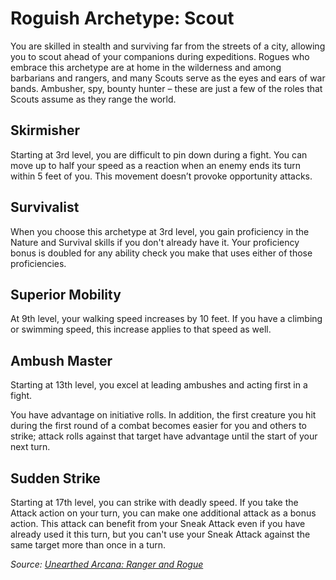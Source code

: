 # Roguish Archetype: Scout
You are skilled in stealth and surviving far from the streets of a city, allowing you to scout ahead of your companions during expeditions. Rogues who embrace this archetype are at home in the wilderness and among barbarians and rangers, and many Scouts serve as the eyes and ears of war bands. Ambusher, spy, bounty hunter – these are just a few of the roles that Scouts assume as they range the world.

## Skirmisher
Starting at 3rd level, you are difficult to pin down during a fight. You can move up to half your speed as a reaction when an enemy ends its turn within 5 feet of you. This movement doesn’t provoke opportunity attacks.

## Survivalist
When you choose this archetype at 3rd level, you gain proficiency in the Nature and Survival skills if you don't already have it. Your proficiency bonus is doubled for any ability check you make that uses either of those proficiencies.

## Superior Mobility
At 9th level, your walking speed increases by 10 feet. If you have a climbing or swimming speed, this increase applies to that speed as well.

## Ambush Master
Starting at 13th level, you excel at leading ambushes and acting first in a fight.

You have advantage on initiative rolls. In addition, the first creature you hit during the first round of a combat becomes easier for you and others to strike; attack rolls against that target have advantage until the start of your next turn.

## Sudden Strike
Starting at 17th level, you can strike with deadly speed. If you take the Attack action on your turn, you can make one additional attack as a bonus action. This attack can benefit from your Sneak Attack even if you have already used it this turn, but you can't use your Sneak Attack against the same target more than once in a turn.

*Source: [Unearthed Arcana: Ranger and Rogue](https://dnd.wizards.com/articles/unearthed-arcana/ranger-and-rogue)*
